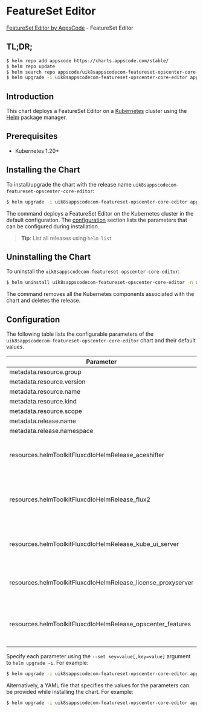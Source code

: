 # FeatureSet Editor

[FeatureSet Editor by AppsCode](https://appscode.com) - FeatureSet Editor

## TL;DR;

```bash
$ helm repo add appscode https://charts.appscode.com/stable/
$ helm repo update
$ helm search repo appscode/uik8sappscodecom-featureset-opscenter-core-editor --version=v0.26.0
$ helm upgrade -i uik8sappscodecom-featureset-opscenter-core-editor appscode/uik8sappscodecom-featureset-opscenter-core-editor -n default --create-namespace --version=v0.26.0
```

## Introduction

This chart deploys a FeatureSet Editor on a [Kubernetes](http://kubernetes.io) cluster using the [Helm](https://helm.sh) package manager.

## Prerequisites

- Kubernetes 1.20+

## Installing the Chart

To install/upgrade the chart with the release name `uik8sappscodecom-featureset-opscenter-core-editor`:

```bash
$ helm upgrade -i uik8sappscodecom-featureset-opscenter-core-editor appscode/uik8sappscodecom-featureset-opscenter-core-editor -n default --create-namespace --version=v0.26.0
```

The command deploys a FeatureSet Editor on the Kubernetes cluster in the default configuration. The [configuration](#configuration) section lists the parameters that can be configured during installation.

> **Tip**: List all releases using `helm list`

## Uninstalling the Chart

To uninstall the `uik8sappscodecom-featureset-opscenter-core-editor`:

```bash
$ helm uninstall uik8sappscodecom-featureset-opscenter-core-editor -n default
```

The command removes all the Kubernetes components associated with the chart and deletes the release.

## Configuration

The following table lists the configurable parameters of the `uik8sappscodecom-featureset-opscenter-core-editor` chart and their default values.

|                          Parameter                           | Description |                                                                                                                                                                                                                                                                                                                                                                                                                                                                                  Default                                                                                                                                                                                                                                                                                                                                                                                                                                                                                  |
|--------------------------------------------------------------|-------------|---------------------------------------------------------------------------------------------------------------------------------------------------------------------------------------------------------------------------------------------------------------------------------------------------------------------------------------------------------------------------------------------------------------------------------------------------------------------------------------------------------------------------------------------------------------------------------------------------------------------------------------------------------------------------------------------------------------------------------------------------------------------------------------------------------------------------------------------------------------------------------------------------------------------------------------------------------------------------|
| metadata.resource.group                                      |             | <code>ui.k8s.appscode.com</code>                                                                                                                                                                                                                                                                                                                                                                                                                                                                                                                                                                                                                                                                                                                                                                                                                                                                                                                                          |
| metadata.resource.version                                    |             | <code>v1alpha1</code>                                                                                                                                                                                                                                                                                                                                                                                                                                                                                                                                                                                                                                                                                                                                                                                                                                                                                                                                                     |
| metadata.resource.name                                       |             | <code>featuresets</code>                                                                                                                                                                                                                                                                                                                                                                                                                                                                                                                                                                                                                                                                                                                                                                                                                                                                                                                                                  |
| metadata.resource.kind                                       |             | <code>FeatureSet</code>                                                                                                                                                                                                                                                                                                                                                                                                                                                                                                                                                                                                                                                                                                                                                                                                                                                                                                                                                   |
| metadata.resource.scope                                      |             | <code>Cluster</code>                                                                                                                                                                                                                                                                                                                                                                                                                                                                                                                                                                                                                                                                                                                                                                                                                                                                                                                                                      |
| metadata.release.name                                        |             | <code>RELEASE-NAME</code>                                                                                                                                                                                                                                                                                                                                                                                                                                                                                                                                                                                                                                                                                                                                                                                                                                                                                                                                                 |
| metadata.release.namespace                                   |             | <code>default</code>                                                                                                                                                                                                                                                                                                                                                                                                                                                                                                                                                                                                                                                                                                                                                                                                                                                                                                                                                      |
| resources.helmToolkitFluxcdIoHelmRelease_aceshifter          |             | <code>{"apiVersion":"helm.toolkit.fluxcd.io/v2","kind":"HelmRelease","metadata":{"labels":{"app.kubernetes.io/component":"aceshifter"},"name":"aceshifter","namespace":"kubeops"},"spec":{"chart":{"spec":{"chart":"aceshifter","sourceRef":{"kind":"HelmRepository","name":"appscode-charts-oci","namespace":"kubeops"},"version":"v2025.7.31"}},"install":{"crds":"CreateReplace","createNamespace":true,"remediation":{"retries":-1}},"interval":"5m","releaseName":"aceshifter","storageNamespace":"kubeops","targetNamespace":"kubeops","timeout":"30m","upgrade":{"crds":"CreateReplace","remediation":{"retries":-1}}}}</code>                                                                                                                                                                                                                                                                                                                                     |
| resources.helmToolkitFluxcdIoHelmRelease_flux2               |             | <code>{"apiVersion":"helm.toolkit.fluxcd.io/v2","kind":"HelmRelease","metadata":{"labels":{"app.kubernetes.io/component":"flux2"},"name":"flux2","namespace":"kubeops"},"spec":{"chart":{"spec":{"chart":"flux2","sourceRef":{"kind":"HelmRepository","name":"appscode-charts-oci","namespace":"kubeops"},"version":"2.16.4"}},"install":{"crds":"CreateReplace","createNamespace":true,"remediation":{"retries":-1}},"interval":"5m","releaseName":"flux2","storageNamespace":"flux-system","targetNamespace":"flux-system","timeout":"30m","upgrade":{"crds":"CreateReplace","remediation":{"retries":-1}},"values":{"helmController":{"create":true,"labels":{"ace.appscode.com/managed":"true"}},"imageAutomationController":{"create":false},"imageReflectionController":{"create":false},"kustomizeController":{"create":false},"notificationController":{"create":false},"sourceController":{"create":true,"labels":{"ace.appscode.com/managed":"true"}}}}}</code> |
| resources.helmToolkitFluxcdIoHelmRelease_kube_ui_server      |             | <code>{"apiVersion":"helm.toolkit.fluxcd.io/v2","kind":"HelmRelease","metadata":{"labels":{"app.kubernetes.io/component":"kube-ui-server"},"name":"kube-ui-server","namespace":"kubeops"},"spec":{"chart":{"spec":{"chart":"kube-ui-server","sourceRef":{"kind":"HelmRepository","name":"appscode-charts-oci","namespace":"kubeops"},"version":"v2025.7.31"}},"install":{"crds":"CreateReplace","createNamespace":true,"remediation":{"retries":-1}},"interval":"5m","releaseName":"kube-ui-server","storageNamespace":"kubeops","targetNamespace":"kubeops","timeout":"30m","upgrade":{"crds":"CreateReplace","remediation":{"retries":-1}}}}</code>                                                                                                                                                                                                                                                                                                                     |
| resources.helmToolkitFluxcdIoHelmRelease_license_proxyserver |             | <code>{"apiVersion":"helm.toolkit.fluxcd.io/v2","kind":"HelmRelease","metadata":{"labels":{"app.kubernetes.io/component":"license-proxyserver"},"name":"license-proxyserver","namespace":"kubeops"},"spec":{"chart":{"spec":{"chart":"license-proxyserver","sourceRef":{"kind":"HelmRepository","name":"appscode-charts-oci","namespace":"kubeops"},"version":"v2025.5.16"}},"install":{"crds":"CreateReplace","createNamespace":true,"remediation":{"retries":-1}},"interval":"5m","releaseName":"license-proxyserver","storageNamespace":"kubeops","targetNamespace":"kubeops","timeout":"30m","upgrade":{"crds":"CreateReplace","remediation":{"retries":-1}}}}</code>                                                                                                                                                                                                                                                                                                 |
| resources.helmToolkitFluxcdIoHelmRelease_opscenter_features  |             | <code>{"apiVersion":"helm.toolkit.fluxcd.io/v2","kind":"HelmRelease","metadata":{"labels":{"app.kubernetes.io/component":"opscenter-features"},"name":"opscenter-features","namespace":"kubeops"},"spec":{"chart":{"spec":{"chart":"opscenter-features","sourceRef":{"kind":"HelmRepository","name":"appscode-charts-oci","namespace":"kubeops"},"version":"v2025.7.31"}},"install":{"crds":"CreateReplace","createNamespace":true,"remediation":{"retries":-1}},"interval":"5m","releaseName":"opscenter-features","storageNamespace":"kubeops","targetNamespace":"kubeops","timeout":"30m","upgrade":{"crds":"CreateReplace","remediation":{"retries":-1}},"values":{"helm":{"repositories":{"appscode-charts-oci":{"url":"oci://ghcr.io/appscode-charts"}}},"image":{"proxies":{"appscode":"r.appscode.com","dockerHub":"","dockerLibrary":"","ghcr":"ghcr.io","kubernetes":"registry.k8s.io","quay":"quay.io"}}}}}</code>                                             |


Specify each parameter using the `--set key=value[,key=value]` argument to `helm upgrade -i`. For example:

```bash
$ helm upgrade -i uik8sappscodecom-featureset-opscenter-core-editor appscode/uik8sappscodecom-featureset-opscenter-core-editor -n default --create-namespace --version=v0.26.0 --set metadata.resource.group=ui.k8s.appscode.com
```

Alternatively, a YAML file that specifies the values for the parameters can be provided while
installing the chart. For example:

```bash
$ helm upgrade -i uik8sappscodecom-featureset-opscenter-core-editor appscode/uik8sappscodecom-featureset-opscenter-core-editor -n default --create-namespace --version=v0.26.0 --values values.yaml
```
